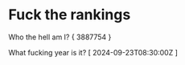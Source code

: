 # Fuck the rankings

Who the hell am I?
{ 3887754 }

What fucking year is it?
[ 2024-09-23T08:30:00Z ]
